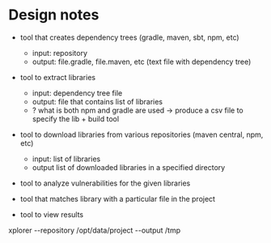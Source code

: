 # Design notes

* tool that creates dependency trees (gradle, maven, sbt, npm, etc)
  - input: repository
  - output: file.gradle, file.maven, etc (text file with dependency tree)

* tool to extract libraries
  - input: dependency tree file
  - output: file that contains list of libraries
  - ? what is both npm and gradle are used -> produce a csv file to specify the lib + build tool

* tool to download libraries from various repositories (maven central, npm, etc)
  - input: list of libraries
  - output list of downloaded libraries in a specified directory

* tool to analyze vulnerabilities for the given libraries

* tool that matches library with a particular file in the project

* tool to view results



xplorer --repository /opt/data/project --output /tmp
